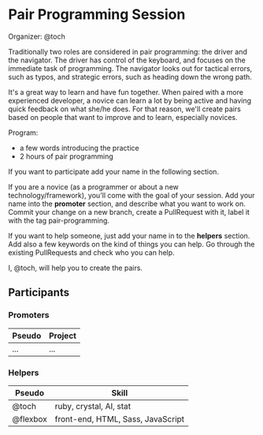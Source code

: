 # Pair Programming Session

Organizer: @toch

Traditionally two roles are considered in pair programming: the driver and the
navigator. The driver has control of the keyboard, and focuses on the immediate
task of programming. The navigator looks out for tactical errors, such as typos,
and strategic errors, such as heading down the wrong path.

It's a great way to learn and have fun together. When paired with a more
experienced developer, a novice can learn a lot by being active and having quick
feedback on what she/he does. For that reason, we'll create pairs based on
people that want to improve and to learn, especially novices.

Program:

* a few words introducing the practice
* 2 hours of pair programming

If you want to participate add your name in the following section.

If you are a novice (as a programmer or about a new technology/framework),
you'll come with the goal of your session. Add your name into the **promoter**
section, and describe what you want to work on. Commit your change on a new
branch, create a PullRequest with it, label it with the tag pair-programming.

If you want to help someone, just add your name in to the **helpers** section.
Add also a few keywords on the kind of things you can help. Go through the
existing PullRequests and check who you can help.

I, @toch, will help you to create the pairs.

## Participants

### Promoters

Pseudo       | Project                 |
------------ | ----------------------- |
...          | ...                     |

### Helpers

Pseudo       | Skill                             |
------------ | --------------------------------- |
@toch        | ruby, crystal, AI, stat           |
@flexbox     | front-end, HTML, Sass, JavaScript |
